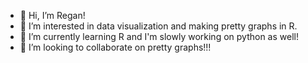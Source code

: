 - 👋 Hi, I’m Regan!
- 👀 I’m interested in data visualization and making pretty graphs in R. 
- 🌱 I’m currently learning R and I'm slowly working on python as well! 
- 💞️ I’m looking to collaborate on pretty graphs!!!

<!---
regane2/regane2 is a ✨ special ✨ repository because its `README.md` (this file) appears on your GitHub profile.
You can click the Preview link to take a look at your changes.
--->
